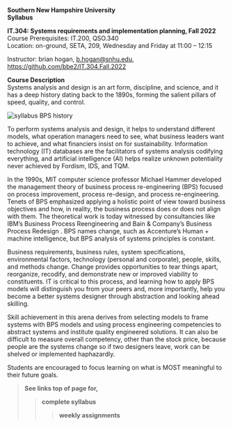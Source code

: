 **Southern New Hampshire University**  
**Syllabus**

**IT.304: Systems requirements and implementation planning, Fall 2022**  
Course Prerequisites: IT.200, QSO.340  
Location: on-ground, SETA, 209, Wednesday and Friday at 11:00 – 12:15  

Instructor: brian hogan, b.hogan@snhu.edu, https://github.com/bbe2/IT.304.Fall.2022  

**Course Description**    
Systems analysis and design is an art form, discipline, and science, and it has a deep history dating back to the 1890s, forming the salient pillars of speed, quality, and control.  

![syllabus BPS history](https://user-images.githubusercontent.com/59778456/188316766-53dca995-e649-48fa-9501-4687fcd0b6a7.JPG) 

To perform systems analysis and design, it helps to understand different models, what operation managers need to see, what business leaders want to achieve, and what financiers insist on for sustainability. Information technology (IT) databases are the facilitators of systems analysis codifying everything, and artificial intelligence (AI) helps realize unknown potentiality never achieved by Fordism, IDS, and TQM.  
 
In the 1990s, MIT computer science professor Michael Hammer developed the management theory of business process re-engineering (BPS) focused on process improvement, process re-design, and process re-engineering. Tenets of BPS emphasized applying a holistic point of view toward business objectives and how, in reality, the business process does or does not align with them. The theoretical work is today witnessed by consultancies like IBM’s Business Process Reengineering <IBM-BPRS> and Bain & Company’s Business Process Redesign <Bain>. BPS names change, such as Accenture’s Human + machine intelligence, but BPS analysis of systems principles is constant.  
 
Business requirements, business rules, system specifications, environmental factors, technology (personal and corporate), people, skills, and methods change. Change provides opportunities to tear things apart, reorganize, recodify, and demonstrate new or improved viability to constituents. IT is critical to this process, and learning how to apply BPS models will distinguish you from your peers and, more importantly, help you become a better systems designer through abstraction and looking ahead skilling.  

Skill achievement in this arena derives from selecting models to frame systems with BPS models and using process engineering competencies to abstract systems and institute quality engineered solutions. It can also be difficult to measure overall competency, other than the stock price, because people are the systems change so if two designers leave, work can be shelved or implemented haphazardly.   
 
Students are encouraged to focus learning on what is MOST meaningful to their future goals. 

> **See links top of page for,**
>> **complete syllabus**  
 >>> **weekly assignments**  
